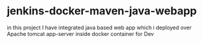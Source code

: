 # jenkins-docker-maven-java-webapp

in this project I have integrated java based web app which i deployed over Apache tomcat app-server inside docker container for Dev  
